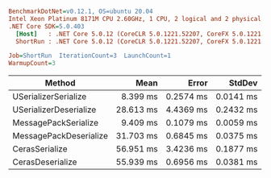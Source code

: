 ``` ini

BenchmarkDotNet=v0.12.1, OS=ubuntu 20.04
Intel Xeon Platinum 8171M CPU 2.60GHz, 1 CPU, 2 logical and 2 physical cores
.NET Core SDK=5.0.403
  [Host]   : .NET Core 5.0.12 (CoreCLR 5.0.1221.52207, CoreFX 5.0.1221.52207), X64 RyuJIT
  ShortRun : .NET Core 5.0.12 (CoreCLR 5.0.1221.52207, CoreFX 5.0.1221.52207), X64 RyuJIT

Job=ShortRun  IterationCount=3  LaunchCount=1  
WarmupCount=3  

```
|                 Method |      Mean |     Error |    StdDev |
|----------------------- |----------:|----------:|----------:|
|   USerializerSerialize |  8.399 ms | 0.2574 ms | 0.0141 ms |
| USerializerDeserialize | 28.613 ms | 4.4369 ms | 0.2432 ms |
|   MessagePackSerialize |  9.409 ms | 0.1079 ms | 0.0059 ms |
| MessagePackDeserialize | 31.703 ms | 0.6845 ms | 0.0375 ms |
|         CerasSerialize | 56.951 ms | 3.4236 ms | 0.1877 ms |
|       CerasDeserialize | 55.939 ms | 0.6956 ms | 0.0381 ms |
